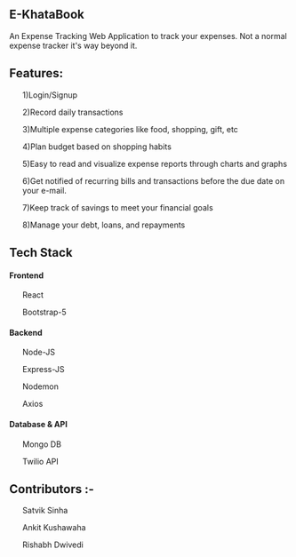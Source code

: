 <h2 align="centre"> E-KhataBook </h2>
An Expense Tracking Web Application to track your expenses. Not a normal expense tracker it's way beyond it.

<h2 align="centre"> Features: </h2>
<ul>1)Login/Signup</ul>
<ul>2)Record daily transactions</ul>
<ul>3)Multiple expense categories like food, shopping, gift, etc</ul>
<ul>4)Plan budget based on shopping habits</ul>
<ul>5)Easy to read and visualize expense reports through charts and graphs</ul>
<ul>6)Get notified of recurring bills and transactions before the due date on your e-mail.</ul>
<ul>7)Keep track of savings to meet your financial goals</ul>
<ul>8)Manage your debt, loans, and repayments</ul>

<h2 align="centre"> Tech Stack </h2>
<h4>Frontend</h4>
<ul>React</ul>
<ul>Bootstrap-5</ul>
<h4>Backend</h4>
<ul>Node-JS</ul>
<ul>Express-JS</ul>
<ul>Nodemon</ul>
<ul>Axios</ul>
<h4>Database & API</h4>
<ul>Mongo DB</ul>
<ul> Twilio API </ul>

<h2 align="centre">Contributors :- </h2>
<ul>Satvik Sinha</ul>
<ul>Ankit Kushawaha</ul>
<ul>Rishabh Dwivedi</ul>
